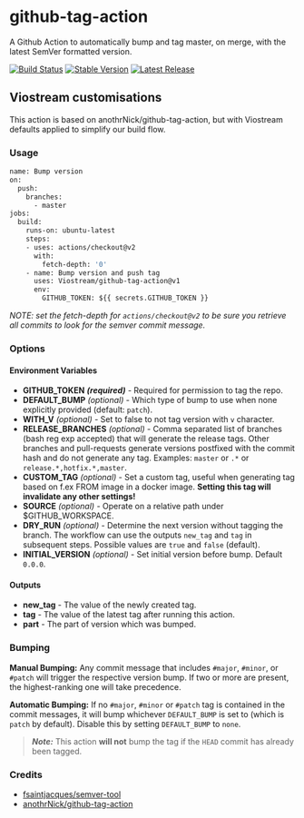 # github-tag-action

A Github Action to automatically bump and tag master, on merge, with the latest SemVer formatted version.

[![Build Status](https://github.com/Viostream/github-tag-action/workflows/Bump%20version/badge.svg)](https://github.com/Viostream/github-tag-action/workflows/Bump%20version/badge.svg)
[![Stable Version](https://img.shields.io/github/v/tag/Viostream/github-tag-action)](https://img.shields.io/github/v/tag/Viostream/github-tag-action)
[![Latest Release](https://img.shields.io/github/v/release/Viostream/github-tag-action?color=%233D9970)](https://img.shields.io/github/v/release/Viostream/github-tag-action?color=%233D9970)

## Viostream customisations

This action is based on anothrNick/github-tag-action, but with Viostream
defaults applied to simplify our build flow.

### Usage

```Dockerfile
name: Bump version
on:
  push:
    branches:
      - master
jobs:
  build:
    runs-on: ubuntu-latest
    steps:
    - uses: actions/checkout@v2
      with:
        fetch-depth: '0'
    - name: Bump version and push tag
      uses: Viostream/github-tag-action@v1
      env:
        GITHUB_TOKEN: ${{ secrets.GITHUB_TOKEN }}
```

_NOTE: set the fetch-depth for `actions/checkout@v2` to be sure you retrieve all
commits to look for the semver commit message._

### Options

#### Environment Variables

* **GITHUB_TOKEN** ***(required)*** - Required for permission to tag the repo.
* **DEFAULT_BUMP** *(optional)* - Which type of bump to use when none explicitly
  provided (default: `patch`).
* **WITH_V** *(optional)* - Set to false to not tag version with `v` character.
* **RELEASE_BRANCHES** *(optional)* - Comma separated list of branches (bash
  reg exp accepted) that will generate the release tags. Other branches and
  pull-requests generate versions postfixed with the commit hash and do not
  generate any tag. Examples: `master` or `.*` or `release.*,hotfix.*,master`.
* **CUSTOM_TAG** *(optional)* - Set a custom tag, useful when generating tag
  based on f.ex FROM image in a docker image. **Setting this tag will invalidate
  any other settings!**
* **SOURCE** *(optional)* - Operate on a relative path under $GITHUB_WORKSPACE.
* **DRY_RUN** *(optional)* - Determine the next version without tagging the
  branch. The workflow can use the outputs `new_tag` and `tag` in subsequent
  steps. Possible values are ```true``` and ```false``` (default).
* **INITIAL_VERSION** *(optional)* - Set initial version before bump. Default
  `0.0.0`.

#### Outputs

* **new_tag** - The value of the newly created tag.
* **tag** - The value of the latest tag after running this action.
* **part** - The part of version which was bumped.

### Bumping

**Manual Bumping:** Any commit message that includes `#major`, `#minor`, or
`#patch` will trigger the respective version bump. If two or more are present,
the highest-ranking one will take precedence.

**Automatic Bumping:** If no `#major`, `#minor` or `#patch` tag is contained in
the commit messages, it will bump whichever `DEFAULT_BUMP` is set to (which is
`patch` by default). Disable this by setting `DEFAULT_BUMP` to `none`.

> ***Note:*** This action **will not** bump the tag if the `HEAD` commit has
  already been tagged.

### Credits

* [fsaintjacques/semver-tool](https://github.com/fsaintjacques/semver-tool)
* [anothrNick/github-tag-action](https://github.com/anothrNick/github-tag-action)

